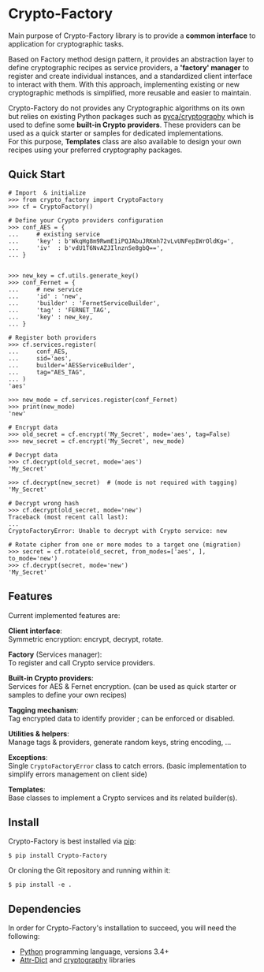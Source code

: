 # Crypto-Factory

Main purpose of Crypto-Factory library is to provide a **common interface** 
to application for cryptographic tasks.

Based on Factory method design pattern, it provides an abstraction layer to
define cryptographic recipes as service providers, a **'factory' manager** to
register and create individual instances, and a standardized client interface
to interact with them.
With this approach, implementing existing or new cryptographic methods is
simplified, more reusable and easier to maintain.

Crypto-Factory do not provides any Cryptographic algorithms on its own but
relies on existing Python packages such as
[pyca/cryptography](https://github.com/pyca/cryptography) which is used to
define some **built-in Crypto providers**. These providers can be used as a 
quick starter or samples for dedicated implementations.  
For this purpose, **Templates** class are also available to design your own
recipes using your preferred cryptography packages.


## Quick Start

```pydocstring
# Import  & initialize
>>> from crypto_factory import CryptoFactory
>>> cf = CryptoFactory()

# Define your Crypto providers configuration
>>> conf_AES = { 
...     # existing service
...     'key' : b'WkqHg8m9RwmE1iPQJAbuJRKmh72vLvUNFepIWrOldKg=',
...     'iv'  : b'vdU1T6NvAZJIlnznSe8gbQ==',
... }


>>> new_key = cf.utils.generate_key()
>>> conf_Fernet = { 
...     # new service
...     'id' : 'new',
...     'builder' : 'FernetServiceBuilder',
...     'tag' : 'FERNET_TAG',
...     'key' : new_key,
... }

# Register both providers
>>> cf.services.register(
...     conf_AES,
...     sid='aes',
...     builder='AESServiceBuilder',
...     tag="AES_TAG",
... )
'aes'

>>> new_mode = cf.services.register(conf_Fernet)
>>> print(new_mode)
'new'

# Encrypt data
>>> old_secret = cf.encrypt('My_Secret', mode='aes', tag=False)
>>> new_secret = cf.encrypt('My_Secret', new_mode)

# Decrypt data
>>> cf.decrypt(old_secret, mode='aes')
'My_Secret'

>>> cf.decrypt(new_secret)  # (mode is not required with tagging)
'My_Secret'

# Decrypt wrong hash
>>> cf.decrypt(old_secret, mode='new')
Traceback (most recent call last):
...
CryptoFactoryError: Unable to decrypt with Crypto service: new

# Rotate cipher from one or more modes to a target one (migration)
>>> secret = cf.rotate(old_secret, from_modes=['aes', ], to_mode='new')
>>> cf.decrypt(secret, mode='new')
'My_Secret'
```


## Features

Current implemented features are:

**Client interface**:  
    Symmetric encryption: encrypt, decrypt, rotate.

**Factory** (Services manager):  
    To register and call Crypto service providers.

**Built-in Crypto providers**:  
    Services for AES & Fernet encryption.
    (can be used as quick starter or samples to define your own recipes)

**Tagging mechanism**:  
    Tag encrypted data to identify provider ; can be enforced or disabled.

**Utilities & helpers**:  
    Manage tags & providers, generate random keys, string encoding, ...

**Exceptions**:  
    Single `CryptoFactoryError` class to catch errors.
    (basic implementation to simplify errors management on client side)

**Templates**:  
    Base classes to implement a Crypto services and its related builder(s).


## Install

Crypto-Factory is best installed via [pip](http://pip-installer.org):

    $ pip install Crypto-Factory


Or cloning the Git repository and running within it:

    $ pip install -e .


## Dependencies

In order for Crypto-Factory's installation to succeed, you will need the following:

* [Python](https://www.python.org/downloads/) programming language, versions 3.4+
* [Attr-Dict](https://pypi.org/project/Attr-Dict/) and
  [cryptography](https://pypi.org/project/cryptography/) libraries

